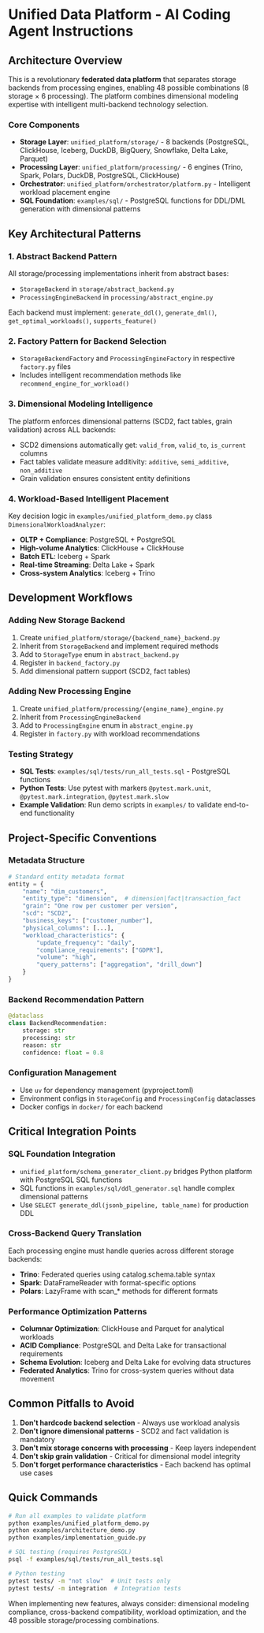 # Unified Data Platform - AI Coding Agent Instructions

## Architecture Overview

This is a revolutionary **federated data platform** that separates storage backends from processing engines, enabling 48 possible combinations (8 storage × 6 processing). The platform combines dimensional modeling expertise with intelligent multi-backend technology selection.

### Core Components
- **Storage Layer**: `unified_platform/storage/` - 8 backends (PostgreSQL, ClickHouse, Iceberg, DuckDB, BigQuery, Snowflake, Delta Lake, Parquet)
- **Processing Layer**: `unified_platform/processing/` - 6 engines (Trino, Spark, Polars, DuckDB, PostgreSQL, ClickHouse)  
- **Orchestrator**: `unified_platform/orchestrator/platform.py` - Intelligent workload placement engine
- **SQL Foundation**: `examples/sql/` - PostgreSQL functions for DDL/DML generation with dimensional patterns

## Key Architectural Patterns

### 1. Abstract Backend Pattern
All storage/processing implementations inherit from abstract bases:
- `StorageBackend` in `storage/abstract_backend.py` 
- `ProcessingEngineBackend` in `processing/abstract_engine.py`

Each backend must implement: `generate_ddl()`, `generate_dml()`, `get_optimal_workloads()`, `supports_feature()`

### 2. Factory Pattern for Backend Selection
- `StorageBackendFactory` and `ProcessingEngineFactory` in respective `factory.py` files
- Includes intelligent recommendation methods like `recommend_engine_for_workload()`

### 3. Dimensional Modeling Intelligence
The platform enforces dimensional patterns (SCD2, fact tables, grain validation) across ALL backends:
- SCD2 dimensions automatically get: `valid_from`, `valid_to`, `is_current` columns
- Fact tables validate measure additivity: `additive`, `semi_additive`, `non_additive`
- Grain validation ensures consistent entity definitions

### 4. Workload-Based Intelligent Placement
Key decision logic in `examples/unified_platform_demo.py` class `DimensionalWorkloadAnalyzer`:
- **OLTP + Compliance**: PostgreSQL + PostgreSQL
- **High-volume Analytics**: ClickHouse + ClickHouse  
- **Batch ETL**: Iceberg + Spark
- **Real-time Streaming**: Delta Lake + Spark
- **Cross-system Analytics**: Iceberg + Trino

## Development Workflows

### Adding New Storage Backend
1. Create `unified_platform/storage/{backend_name}_backend.py`
2. Inherit from `StorageBackend` and implement required methods
3. Add to `StorageType` enum in `abstract_backend.py`
4. Register in `backend_factory.py`
5. Add dimensional pattern support (SCD2, fact tables)

### Adding New Processing Engine
1. Create `unified_platform/processing/{engine_name}_engine.py`
2. Inherit from `ProcessingEngineBackend`
3. Add to `ProcessingEngine` enum in `abstract_engine.py`
4. Register in `factory.py` with workload recommendations

### Testing Strategy
- **SQL Tests**: `examples/sql/tests/run_all_tests.sql` - PostgreSQL functions
- **Python Tests**: Use pytest with markers `@pytest.mark.unit`, `@pytest.mark.integration`, `@pytest.mark.slow`
- **Example Validation**: Run demo scripts in `examples/` to validate end-to-end functionality

## Project-Specific Conventions

### Metadata Structure
```python
# Standard entity metadata format
entity = {
    "name": "dim_customers",
    "entity_type": "dimension",  # dimension|fact|transaction_fact
    "grain": "One row per customer per version",
    "scd": "SCD2",
    "business_keys": ["customer_number"],
    "physical_columns": [...],
    "workload_characteristics": {
        "update_frequency": "daily",
        "compliance_requirements": ["GDPR"],
        "volume": "high",
        "query_patterns": ["aggregation", "drill_down"]
    }
}
```

### Backend Recommendation Pattern
```python
@dataclass
class BackendRecommendation:
    storage: str
    processing: str  
    reason: str
    confidence: float = 0.8
```

### Configuration Management
- Use `uv` for dependency management (pyproject.toml)
- Environment configs in `StorageConfig` and `ProcessingConfig` dataclasses
- Docker configs in `docker/` for each backend

## Critical Integration Points

### SQL Foundation Integration
- `unified_platform/schema_generator_client.py` bridges Python platform with PostgreSQL SQL functions
- SQL functions in `examples/sql/ddl_generator.sql` handle complex dimensional patterns
- Use `SELECT generate_ddl(jsonb_pipeline, table_name)` for production DDL

### Cross-Backend Query Translation
Each processing engine must handle queries across different storage backends:
- **Trino**: Federated queries using catalog.schema.table syntax
- **Spark**: DataFrameReader with format-specific options
- **Polars**: LazyFrame with scan_* methods for different formats

### Performance Optimization Patterns
- **Columnar Optimization**: ClickHouse and Parquet for analytical workloads
- **ACID Compliance**: PostgreSQL and Delta Lake for transactional requirements  
- **Schema Evolution**: Iceberg and Delta Lake for evolving data structures
- **Federated Analytics**: Trino for cross-system queries without data movement

## Common Pitfalls to Avoid

1. **Don't hardcode backend selection** - Always use workload analysis
2. **Don't ignore dimensional patterns** - SCD2 and fact validation is mandatory
3. **Don't mix storage concerns with processing** - Keep layers independent
4. **Don't skip grain validation** - Critical for dimensional model integrity
5. **Don't forget performance characteristics** - Each backend has optimal use cases

## Quick Commands

```bash
# Run all examples to validate platform
python examples/unified_platform_demo.py
python examples/architecture_demo.py
python examples/implementation_guide.py

# SQL testing (requires PostgreSQL)
psql -f examples/sql/tests/run_all_tests.sql

# Python testing
pytest tests/ -m "not slow"  # Unit tests only
pytest tests/ -m integration  # Integration tests
```

When implementing new features, always consider: dimensional modeling compliance, cross-backend compatibility, workload optimization, and the 48 possible storage/processing combinations.